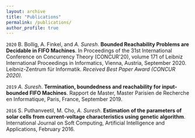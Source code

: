 ```yaml
---
layout: archive
title: "Publications"
permalink: /publications/
author_profile: true
---
```


`2020`
B. Bollig, A. Finkel, and _A. Suresh_. __Bounded Reachability Problems are Decidable in FIFO Machines__. In Proceedings of the 31st International Conference on Concurrency Theory (CONCUR'20), volume 171 of Leibniz International Proceedings in Informatics, Vienna, Austria, September 2020. Leibniz-Zentrum für Informatik. _Received Best Paper Award (CONCUR 2020)._

`2019`
_A. Suresh_. __Termination, boundedness and reachability for input-bounded FIFO Machines__. Rapport de Master, Master Parisien de Recherche en Informatique, Paris, France, September 2019.

`2016` S. Puthanveetil, M. Cho, _A. Suresh_. __Estimation of the parameters of solar cells from current-voltage characteristics using genetic algorithm__. International Journal on Soft Computing, Artificial Intelligence and Applications, February 2016.
